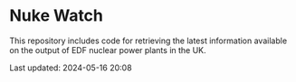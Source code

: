 # Nuke Watch

This repository includes code for retrieving the latest information available on the output of EDF nuclear power plants in the UK.

Last updated: 2024-05-16 20:08